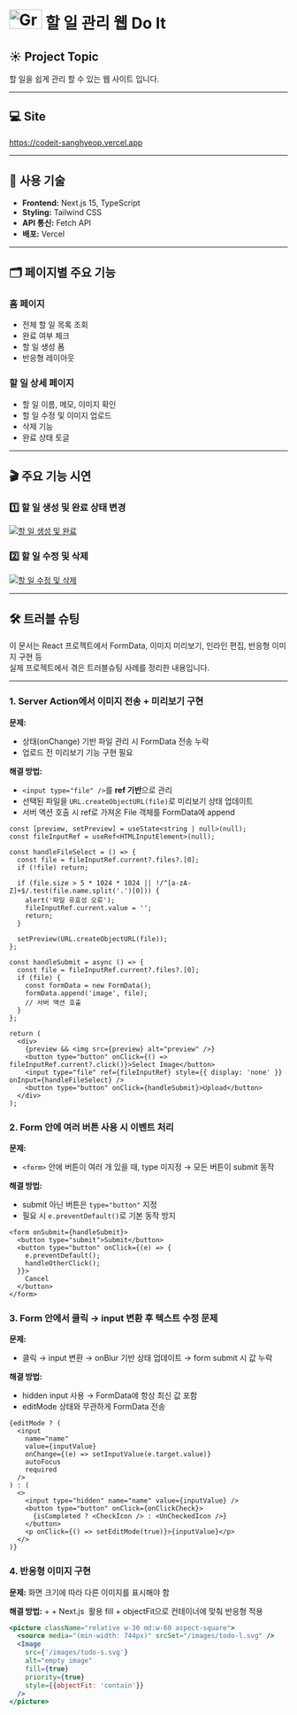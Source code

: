 # <img width="59" height="35" alt="Group 33684" src="https://github.com/user-attachments/assets/bb7c852a-eec5-4e17-8bc5-160d6c84759c" /> 할 일 관리 웹 Do It


## ☀️ Project Topic
할 일을 쉽게 관리 할 수 있는 웹 사이트 입니다.

---

## 💻 Site
https://codeit-sanghyeop.vercel.app

---

## 🔧 사용 기술
- **Frontend:** Next.js 15, TypeScript
- **Styling:** Tailwind CSS
- **API 통신:** Fetch API
- **배포:** Vercel

---

## 🗂 페이지별 주요 기능

### 홈 페이지
- 전체 할 일 목록 조회
- 완료 여부 체크
- 할 일 생성 폼
- 반응형 레이아웃

### 할 일 상세 페이지
- 할 일 이름, 메모, 이미지 확인
- 할 일 수정 및 이미지 업로드
- 삭제 기능
- 완료 상태 토글

---

## 🎬 주요 기능 시연

### 1️⃣ 할 일 생성 및 완료 상태 변경
[![할 일 생성 및 완료](https://github.com/user-attachments/assets/c776a433-c2c9-4520-9868-d29750c20ccb)](https://github.com/user-attachments/assets/c776a433-c2c9-4520-9868-d29750c20ccb)

### 2️⃣ 할 일 수정 및 삭제
[![할 일 수정 및 삭제](https://github.com/user-attachments/assets/d16fc5ab-09c2-4690-9868-14ea7de9dec8)](https://github.com/user-attachments/assets/d16fc5ab-09c2-4690-9868-14ea7de9dec8)

---
## 🛠️ 트러블 슈팅

이 문서는 React 프로젝트에서 FormData, 이미지 미리보기, 인라인 편집, 반응형 이미지 구현 등  
실제 프로젝트에서 겪은 트러블슈팅 사례를 정리한 내용입니다.

---

### 1. Server Action에서 이미지 전송 + 미리보기 구현

**문제:**  
- 상태(onChange) 기반 파일 관리 시 FormData 전송 누락  
- 업로드 전 미리보기 기능 구현 필요  

**해결 방법:**  
- `<input type="file" />`를 **ref 기반**으로 관리  
- 선택된 파일을 `URL.createObjectURL(file)`로 미리보기 상태 업데이트  
- 서버 액션 호출 시 ref로 가져온 File 객체를 FormData에 append  

```tsx
const [preview, setPreview] = useState<string | null>(null);
const fileInputRef = useRef<HTMLInputElement>(null);

const handleFileSelect = () => {
  const file = fileInputRef.current?.files?.[0];
  if (!file) return;

  if (file.size > 5 * 1024 * 1024 || !/^[a-zA-Z]+$/.test(file.name.split('.')[0])) {
    alert('파일 유효성 오류');
    fileInputRef.current.value = '';
    return;
  }

  setPreview(URL.createObjectURL(file));
};

const handleSubmit = async () => {
  const file = fileInputRef.current?.files?.[0];
  if (file) {
    const formData = new FormData();
    formData.append('image', file);
    // 서버 액션 호출
  }
};

return (
  <div>
    {preview && <img src={preview} alt="preview" />}
    <button type="button" onClick={() => fileInputRef.current?.click()}>Select Image</button>
    <input type="file" ref={fileInputRef} style={{ display: 'none' }} onInput={handleFileSelect} />
    <button type="button" onClick={handleSubmit}>Upload</button>
  </div>
);
```
### 2. Form 안에 여러 버튼 사용 시 이벤트 처리

**문제:**
- `<form>` 안에 버튼이 여러 개 있을 때, type 미지정 → 모든 버튼이 submit 동작

**해결 방법:**
- submit 아닌 버튼은 `type="button"` 지정
- 필요 시 `e.preventDefault()`로 기본 동작 방지
```tsx
<form onSubmit={handleSubmit}>
  <button type="submit">Submit</button>
  <button type="button" onClick={(e) => { 
    e.preventDefault(); 
    handleOtherClick(); 
  }}>
    Cancel
  </button>
</form>
```
### 3. Form 안에서 클릭 → input 변환 후 텍스트 수정 문제

**문제:**
- 클릭 → input 변환 → onBlur 기반 상태 업데이트 → form submit 시 값 누락

**해결 방법:**
- hidden input 사용 → FormData에 항상 최신 값 포함
- editMode 상태와 무관하게 FormData 전송
```tsx
{editMode ? (
  <input 
    name="name"
    value={inputValue}
    onChange={(e) => setInputValue(e.target.value)}
    autoFocus
    required
  />
) : (
  <>
    <input type="hidden" name="name" value={inputValue} />
    <button type="button" onClick={onClickCheck}>
      {isCompleted ? <CheckIcon /> : <UnCheckedIcon />}
    </button>
    <p onClick={() => setEditMode(true)}>{inputValue}</p>
  </>
)}
```
### 4. 반응형 이미지 구현

**문제:**
화면 크기에 따라 다른 이미지를 표시해야 함

**해결 방법:**
<picture> + <source> + Next.js <Image> 활용
fill + objectFit으로 컨테이너에 맞춰 반응형 적용
```jsx
<picture className="relative w-30 md:w-60 aspect-square">
  <source media="(min-width: 744px)" srcSet="/images/todo-l.svg" />
  <Image
    src={'/images/todo-s.svg'}
    alt="empty image"
    fill={true}
    priority={true}
    style={{objectFit: 'contain'}}
  />
</picture>
```

